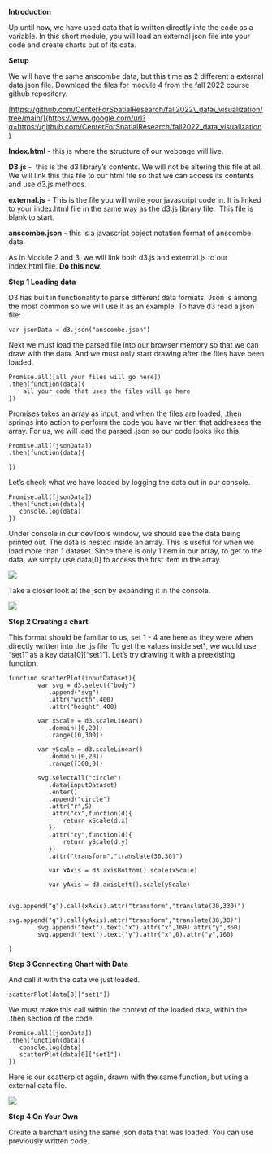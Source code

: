 **Introduction**

Up until now, we have used data that is written directly into the code as a variable. In this short module, you will load an external json file into your code and create charts out of its data.

**Setup**

We will have the same anscombe data, but this time as 2 different a external data.json file. Download the files for module 4 from the fall 2022 course github repository.

[https://github.com/CenterForSpatialResearch/fall2022\_data\_visualization/tree/main/](https://www.google.com/url?q=https://github.com/CenterForSpatialResearch/fall2022_data_visualization)

**Index.html** \- this is where the structure of our webpage will live.

**D3.js** -  this is the d3 library’s contents. We will not be altering this file at all. We will link this this file to our html file so that we can access its contents and use d3.js methods.

**external.js** - This is the file you will write your javascript code in. It is linked to your index.html file in the same way as the d3.js library file.  This file is blank to start.

**anscombe.json** - this is a javascript object notation format of anscombe data

As in Module 2 and 3, we will link both d3.js and external.js to our index.html file. **Do this now.**


**Step 1 Loading data**

D3 has built in functionality to parse different data formats. Json is among the most common so we will use it as an example. To have d3 read a json file:

    var jsonData = d3.json("anscombe.json")

Next we must load the parsed file into our browser memory so that we can draw with the data. And we must only start drawing after the files have been loaded.

    Promise.all([all your files will go here])
    .then(function(data){
        all your code that uses the files will go here   
    })

Promises takes an array as input, and when the files are loaded, .then springs into action to perform the code you have written that addresses the array. For us, we will load the parsed .json so our code looks like this.

    Promise.all([jsonData])
    .then(function(data){

    })

Let’s check what we have loaded by logging the data out in our console.

    Promise.all([jsonData])
    .then(function(data){
       console.log(data)
    })

Under console in our devTools window, we should see the data being printed out. The data is nested inside an array. This is useful for when we load more than 1 dataset. Since there is only 1 item in our array, to get to the data, we simply use data[0] to access the first item in the array.

![](images/image3.png)

Take a closer look at the json by expanding it in the console.

![](images/image1.png)


**Step 2 Creating a chart**

This format should be familiar to us, set 1 - 4 are here as they were when directly written into the .js file  To get the values inside set1, we would use “set1” as a key data[0][“set1”]. Let’s try drawing it with a preexisting function.

    function scatterPlot(inputDataset){
            var svg = d3.select("body")
               .append("svg")
               .attr("width",400)
               .attr("height",400)

            var xScale = d3.scaleLinear()
               .domain([0,20])
               .range([0,300])

            var yScale = d3.scaleLinear()
               .domain([0,20])
               .range([300,0])

            svg.selectAll("circle")
               .data(inputDataset)
               .enter()
               .append("circle")
               .attr("r",5)
               .attr("cx",function(d){
                   return xScale(d.x)
               })
               .attr("cy",function(d){
                   return yScale(d.y)
               })
               .attr("transform","translate(30,30)")

               var xAxis = d3.axisBottom().scale(xScale)

               var yAxis = d3.axisLeft().scale(yScale)

            svg.append("g").call(xAxis).attr("transform","translate(30,330)")
            svg.append("g").call(yAxis).attr("transform","translate(30,30)")
            svg.append("text").text("x").attr("x",160).attr("y",360)
            svg.append("text").text("y").attr("x",0).attr("y",160)

    }

**Step 3 Connecting Chart with Data**

And call it with the data we just loaded.

    scatterPlot(data[0]["set1"])

We must make this call within the context of the loaded data, within the .then section of the code.

    Promise.all([jsonData])
    .then(function(data){
       console.log(data)
       scatterPlot(data[0]["set1"])
    })

Here is our scatterplot again, drawn with the same function, but using a external data file.

![](images/image2.png)

**Step 4 On Your Own**

Create a barchart using the same json data that was loaded. You can use previously written code.